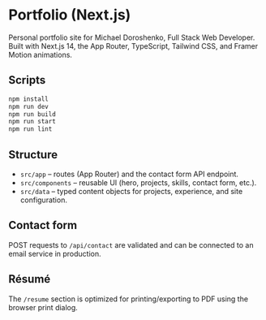 # Portfolio (Next.js)

Personal portfolio site for Michael Doroshenko, Full Stack Web Developer. Built with Next.js 14, the App Router, TypeScript, Tailwind CSS, and Framer Motion animations.

## Scripts

```bash
npm install
npm run dev
npm run build
npm run start
npm run lint
```

## Structure

- `src/app` – routes (App Router) and the contact form API endpoint.
- `src/components` – reusable UI (hero, projects, skills, contact form, etc.).
- `src/data` – typed content objects for projects, experience, and site configuration.

## Contact form

POST requests to `/api/contact` are validated and can be connected to an email service in production.

## Résumé

The `/resume` section is optimized for printing/exporting to PDF using the browser print dialog.
